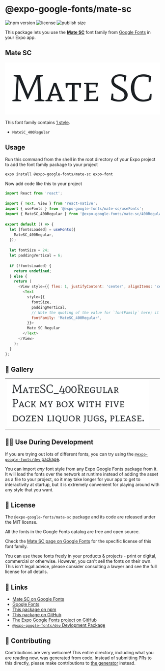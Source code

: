 # @expo-google-fonts/mate-sc

![npm version](https://flat.badgen.net/npm/v/@expo-google-fonts/mate-sc)
![license](https://flat.badgen.net/github/license/expo/google-fonts)
![publish size](https://flat.badgen.net/packagephobia/install/@expo-google-fonts/mate-sc)

This package lets you use the [**Mate SC**](https://fonts.google.com/specimen/Mate+SC) font family from [Google Fonts](https://fonts.google.com/) in your Expo app.

## Mate SC

![Mate SC](./font-family.png)

This font family contains [1 style](#-gallery).

- `MateSC_400Regular`

## Usage

Run this command from the shell in the root directory of your Expo project to add the font family package to your project
```sh
expo install @expo-google-fonts/mate-sc expo-font
```

Now add code like this to your project
```js
import React from 'react';

import { Text, View } from 'react-native';
import { useFonts } from '@expo-google-fonts/mate-sc/useFonts';
import { MateSC_400Regular } from '@expo-google-fonts/mate-sc/400Regular';

export default () => {
  let [fontsLoaded] = useFonts({
    MateSC_400Regular,
  });

  let fontSize = 24;
  let paddingVertical = 6;

  if (!fontsLoaded) {
    return undefined;
  } else {
    return (
      <View style={{ flex: 1, justifyContent: 'center', alignItems: 'center' }}>
        <Text
          style={{
            fontSize,
            paddingVertical,
            // Note the quoting of the value for `fontFamily` here; it expects a string!
            fontFamily: 'MateSC_400Regular',
          }}>
          Mate SC Regular
        </Text>
      </View>
    );
  }
};

```

## 🔡 Gallery


||||
|-|-|-|
|![MateSC_400Regular](.//400Regular/MateSC_400Regular.ttf.png)||||


## 👩‍💻 Use During Development

If you are trying out lots of different fonts, you can try using the [`@expo-google-fonts/dev` package](https://github.com/freeboub/google-fonts/tree/master/font-packages/dev#readme).

You can import *any* font style from any Expo Google Fonts package from it. It will load the fonts
over the network at runtime instead of adding the asset as a file to your project, so it may take longer
for your app to get to interactivity at startup, but it is extremely convenient
for playing around with any style that you want.

## 📖 License

The `@expo-google-fonts/mate-sc` package and its code are released under the MIT license.

All the fonts in the Google Fonts catalog are free and open source.

Check the [Mate SC page on Google Fonts](https://fonts.google.com/specimen/Mate+SC) for the specific license of this font family.

You can use these fonts freely in your products & projects - print or digital, commercial or otherwise. However, you can't sell the fonts on their own. This isn't legal advice, please consider consulting a lawyer and see the full license for all details.

## 🔗 Links

- [Mate SC on Google Fonts](https://fonts.google.com/specimen/Mate+SC)
- [Google Fonts](https://fonts.google.com/)
- [This package on npm](https://www.npmjs.com/package/@expo-google-fonts/mate-sc)
- [This package on GitHub](https://github.com/freeboub/google-fonts/tree/master/font-packages/mate-sc)
- [The Expo Google Fonts project on GitHub](https://github.com/freeboub/google-fonts)
- [`@expo-google-fonts/dev` Devlopment Package](https://github.com/freeboub/google-fonts/tree/master/font-packages/dev)

## 🤝 Contributing

Contributions are very welcome! This entire directory, including what you are reading now, was generated from code. Instead of submitting PRs to this directly, please make contributions to [the generator](https://github.com/freeboub/google-fonts/tree/master/packages/generator) instead.
